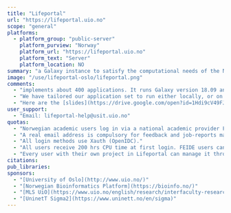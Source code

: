 ```yaml
---
title: "Lifeportal"
url: "https://lifeportal.uio.no"
scope: "general"
platforms:
  - platform_group: "public-server"
    platform_purview: "Norway"
    platform_url: "https://lifeportal.uio.no"
    platform_text: "Server"
    platform_location: NO
summary: "a Galaxy instance to satisfy the computational needs of the Norwegian research community in life sciences but also of any other user willing to use the service."
image: "/use/lifeportal-oslo/lifeportal.png"
comments:
  - "implements about 400 applications. It runs Galaxy version 18.09 and jobs are executed on the [Abel cluster](https://www.uio.no/english/services/it/research/hpc/abel/more/) (~650 nodes) using the slurm-drmaa library."
  - "We have tailored our application set to run either locally, or on the cluster with regard to the requested resources for the job. Resources (memory, walltime, number of tasks, number of cpus) are allocated on a per job basis which gives an exceptional flexibility to use and save requested resources. The instance is among the few in the world implementing a resource allocation management system plugged into Galaxy (and Galaxy GUI) which reserves, charges and refunds the user accounts after each executed job."
  - "Here are the [slides](https://drive.google.com/open?id=1Hdi9cV49FJ7eL4XrnJXs5kNIs68y4HJ3) with a detailed description of the login procedure."
user_support:
  - "Email: lifeportal-help@usit.uio.no"
quotas:
  - "Norwegian academic users log in via a national academic provider FEIDE. All other users may select Facebook, Twitter or Linkedin to log in."
  - "A real email address is compulsory for feedback and job-reports management."
  - "All login methods use Xauth (OpenIDC)."
  - "All users receive 200 hrs CPU time at first login. FEIDE users can then apply for a project within Lifeportal, up to 20 000 hrs. The applications are considered immediately and resources are allocated within minutes by a routine which is implemented within Lifeportal (Galaxy). All other users may write to lifeportal-help@usit.uio.no and their applications will be considered by our committee. If approved, they will be given access to common projects with larger resource allocations."
  - "Every user with their own project in Lifeportal can manage it through the menus built in the Galaxy GUI."
citations:
pub_libraries:
sponsors:
  - "[University of Oslo](http://www.uio.no/)"
  - "[Norwegian Bioinformatics Platform](https://bioinfo.no/)"
  - "[MLS UiO](https://www.uio.no/english/research/interfaculty-research-areas/mls/)"
  - "[UninetT Sigma2](https://www.uninett.no/en/sigma)"
---
```

